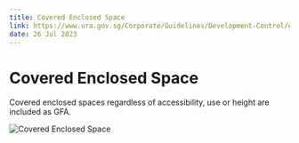```yaml
---
title: Covered Enclosed Space
link: https://www.ura.gov.sg/Corporate/Guidelines/Development-Control/gross-floor-area/GFA/CoveredEnclosedSpace
date: 26 Jul 2023
---
```


# Covered Enclosed Space

Covered enclosed spaces regardless of accessibility, use or height are included as GFA.

![Covered Enclosed Space](https://www.ura.gov.sg/-/media/Corporate/Guidelines/Development-control/GFA/GFA-07-Covered-enclosed-space_final.jpg)